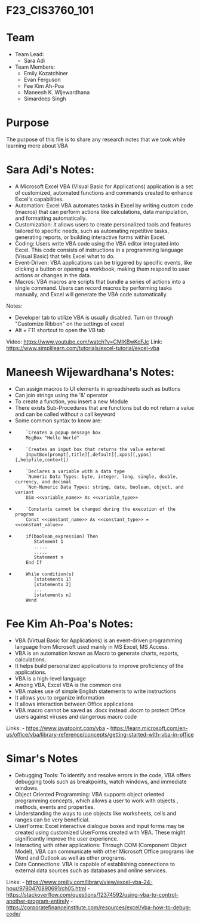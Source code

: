 # F23_CIS3760_101
# Team
- Team Lead: 
    - Sara Adi
- Team Members:
    - Emily Kozatchiner
    - Evan Ferguson
    - Fee Kim Ah-Poa
    - Maneesh K. Wijewardhana
    - Simardeep Singh

# Purpose
The purpose of this file is to share any research notes that we took while learning more about VBA

# Sara Adi's Notes:
- A Microsoft Excel VBA (Visual Basic for Applications) application is a set of customized, automated functions and commands created to enhance Excel's capabilities. 
- Automation: Excel VBA automates tasks in Excel by writing custom code (macros) that can perform actions like calculations, data manipulation, and formatting automatically.
- Customization: It allows users to create personalized tools and features tailored to specific needs, such as automating repetitive tasks, generating reports, or building interactive forms within Excel.
- Coding: Users write VBA code using the VBA editor integrated into Excel. This code consists of instructions in a programming language (Visual Basic) that tells Excel what to do.
- Event-Driven: VBA applications can be triggered by specific events, like clicking a button or opening a workbook, making them respond to user actions or changes in the data.
- Macros: VBA macros are scripts that bundle a series of actions into a single command. Users can record macros by performing tasks manually, and Excel will generate the VBA code automatically.

Notes:
- Developer tab to utilize VBA is usually disabled. Turn on through "Customize Ribbon" on the settings of excel
- Alt + F11 shortcut to open the VB tab

Video: https://www.youtube.com/watch?v=CMlKBwKcFJc
Link: https://www.simplilearn.com/tutorials/excel-tutorial/excel-vba

# Maneesh Wijewardhana's Notes:
- Can assign macros to UI elements in spreadsheets such as buttons
- Can join strings using the '&' operator
- To create a function, you insert a new Module
- There exists Sub-Procedures that are functions but do not return a value and can be called without a call keyword
- Some common syntax to know are:
-   ```excel-vba
        `Creates a popup message box
        MsgBox "Hello World"
    ```
-   ```excel-vba
        `Creates an input box that returns the value entered
        InputBox(prompt[,title][,default][,xpos][,ypos][,helpfile,context])
    ```
-   ```excel-vba
        `Declares a variable with a data type
        `Numeric Data Types: byte, integer, long, single, double, currency, and decimal
        `Non-Numeric Data Types: string, date, boolean, object, and variant
        Dim <<variable_name>> As <<variable_type>>
    ```
-   ```excel-vba
        `Constants cannot be changed during the execution of the program
        Const <<constant_name>> As <<constant_type>> = <<constant_value>>
    ```
-   ```excel-vba
        if(boolean_expression) Then
           Statement 1
           .....
           .....
           Statement n
        End If
    ```
-   ```excel-vba
        While condition(s)
           [statements 1]
           [statements 2]
           ...
           [statements n]
        Wend
    ```






# Fee Kim Ah-Poa's Notes:
- VBA (Virtual Basic for Applications) is an event-driven programming language from Microsoft used mainly in MS Excel, MS Access.
- VBA is an automation known as Macro to generate charts, reports, calculations.
- It helps build personalized applications to improve proficiency of the applications.
- VBA is a high-level language
- Among VBA, Excel VBA is the common one
- VBA makes use of simple English statements to write instructions
- It allows you to organize information
- It allows interaction between Office applications
- VBA macro cannot be saved as .docx instead .docm to protect Office users against viruses and dangerous macro code




Links:
        - https://www.javatpoint.com/vba
        - https://learn.microsoft.com/en-us/office/vba/library-reference/concepts/getting-started-with-vba-in-office



# Simar's Notes

- Debugging Tools: To identify and resolve errors in the code, VBA offers debugging tools such as breakpoints, watch windows, and immediate windows.
- Object Oriented Programming: VBA supports object oriented programming concepts, which allows a user to work with objects , methods, events and properties. 
- Understanding the ways to use objects like worksheets, cells and ranges can be very beneficial.
- UserForms: Excel interactive dialogue boxes and input forms may be created using customized UserForms created with VBA. These might significantly improve the user experience.
- Interacting with other applications: Through COM (Component Object Model), VBA can communicate with other Microsoft Office programs like Word and Outlook as well as other programs.
- Data Connections: VBA is capable of establishing connections to external data sources such as databases and online services.

Links:
        - https://www.oreilly.com/library/view/excel-vba-24-hour/9780470890691/ch05.html
        - https://stackoverflow.com/questions/12374592/using-vba-to-control-another-program-entirely
        - https://corporatefinanceinstitute.com/resources/excel/vba-how-to-debug-code/












